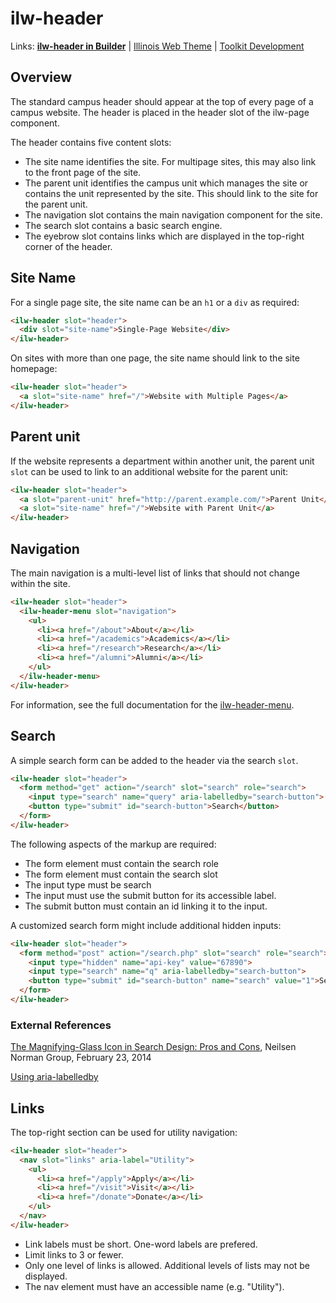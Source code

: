 # ilw-header

Links: **[ilw-header in Builder](https://builder3.toolkit.illinois.edu/component/ilw-header/index.html)** | 
[Illinois Web Theme](https://webtheme.illinois.edu/) | 
[Toolkit Development](https://github.com/web-illinois/toolkit-management)

## Overview

The standard campus header should appear at the top of every page of a campus website.
The header is placed in the header slot of the ilw-page component.

The header contains five content slots:

- The site name identifies the site. For multipage sites, this may also link to the front page of the site.
- The parent unit identifies the campus unit which manages the site or contains the unit represented by the site. This should link to the site for the parent unit.
- The navigation slot contains the main navigation component for the site.
- The search slot contains a basic search engine.
- The eyebrow slot contains links which are displayed in the top-right corner of the header.

## Site Name

For a single page site, the site name can be an `h1` or a `div` as required:

```html
<ilw-header slot="header">
  <div slot="site-name">Single-Page Website</div>
</ilw-header>
```
On sites with more than one page, the site name should link to the site homepage:

```html
<ilw-header slot="header">
  <a slot="site-name" href="/">Website with Multiple Pages</a>
</ilw-header>
```
## Parent unit

If the website represents a department within another unit, the parent unit `slot` can be used to link to an additional website for the parent unit:

```html
<ilw-header slot="header">
  <a slot="parent-unit" href="http://parent.example.com/">Parent Unit</a>
  <a slot="site-name" href="/">Website with Parent Unit</a>
</ilw-header>
```
## Navigation

The main navigation is a multi-level list of links that should not change within the site.

```html
<ilw-header slot="header">
  <ilw-header-menu slot="navigation">
    <ul>
      <li><a href="/about">About</a></li>
      <li><a href="/academics">Academics</a></li>
      <li><a href="/research">Research</a></li>
      <li><a href="/alumni">Alumni</a></li>
    </ul>
  </ilw-header-menu>
</ilw-header>
```
For information, see the full documentation for the [ilw-header-menu](https://github.com/web-illinois/ilw-header-menu).

## Search

A simple search form can be added to the header via the search `slot`.

```html
<ilw-header slot="header">
  <form method="get" action="/search" slot="search" role="search">
    <input type="search" name="query" aria-labelledby="search-button">
    <button type="submit" id="search-button">Search</button>
  </form>
</ilw-header>
```
The following aspects of the markup are required:

- The form element must contain the search role
- The form element must contain the search slot
- The input type must be search
- The input must use the submit button for its accessible label.
- The submit button must contain an id linking it to the input.

A customized search form might include additional hidden inputs:

```html
<ilw-header slot="header">
  <form method="post" action="/search.php" slot="search" role="search">
    <input type="hidden" name="api-key" value="67890">
    <input type="search" name="q" aria-labelledby="search-button">
    <button type="submit" id="search-button" name="search" value="1">Search</button>
  </form>
</ilw-header>
```
### External References

[The Magnifying-Glass Icon in Search Design: Pros and Cons](https://www.nngroup.com/articles/magnifying-glass-icon/), Neilsen Norman Group, February 23, 2014

[Using aria-labelledby](https://www.w3.org/WAI/tutorials/forms/labels/#using-aria-labelledby)

## Links

The top-right section can be used for utility navigation:

```html
<ilw-header slot="header">
  <nav slot="links" aria-label="Utility">
    <ul>
      <li><a href="/apply">Apply</a></li>
      <li><a href="/visit">Visit</a></li>
      <li><a href="/donate">Donate</a></li>
    </ul>
  </nav>
</ilw-header>
```
- Link labels must be short. One-word labels are prefered.
- Limit links to 3 or fewer.
- Only one level of links is allowed. Additional levels of lists may not be displayed.
- The nav element must have an accessible name (e.g. "Utility").
